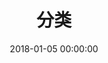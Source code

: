 ---
title: 分类
date: 2018-01-05 00:00:00
layout: "categories"
type: "categories"
top_img: https://file.crazywong.com/gh/jerryc127/CDN@latest/Photo/categories.jpg
comments: false
---